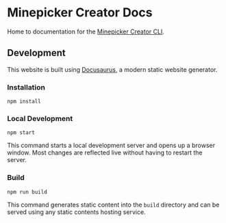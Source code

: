 # Minepicker Creator Docs

Home to documentation for the [Minepicker Creator CLI](https://github.com/uspel/minepicker-creator).

## Development

This website is built using [Docusaurus](https://docusaurus.io/), a modern static website generator.

### Installation

```shell
npm install
```

### Local Development

```shell
npm start
```

This command starts a local development server and opens up a browser window. Most changes are reflected live without having to restart the server.

### Build

```shell
npm run build
```

This command generates static content into the `build` directory and can be served using any static contents hosting service.
